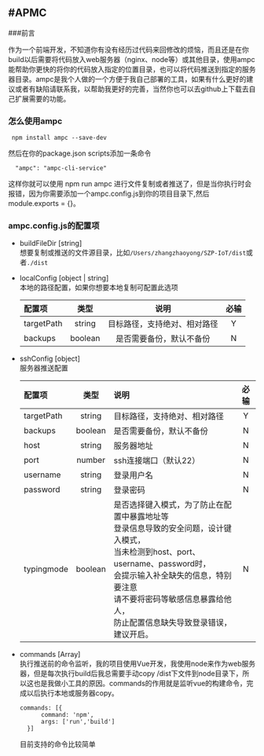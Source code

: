 #APMC
-
###前言  

  作为一个前端开发，不知道你有没有经历过代码来回修改的烦恼，而且还是在你build以后需要将代码放入web服务器（nginx、node等）或其他目录，使用ampc能帮助你更快的将你的代码放入指定的位置目录，也可以将代码推送到指定的服务器目录。ampc是我个人做的一个方便于我自己部署的工具，如果有什么更好的建议或者有缺陷请联系我，以帮助我更好的完善，当然你也可以去github上下载去自己扩展需要的功能。

 
### 怎么使用ampc

```
 npm install ampc --save-dev
```

然后在你的package.json scripts添加一条命令

```
  "ampc": "ampc-cli-service"
```

这样你就可以使用 npm run ampc 进行文件复制或者推送了，但是当你执行时会报错，因为你需要添加一个ampc.config.js到你的项目目录下,然后 module.exports = {}。

### ampc.config.js的配置项

* buildFileDir [string]   
  想要复制或推送的文件源目录，比如```/Users/zhangzhaoyong/SZP-IoT/dist```或者```./dist```
  
* localConfig [object | string]  
  本地的路径配置，如果你想要本地复制可配置此选项

    
    | 配置项 | 类型 | 说明 | 必输 |
	| :------| :------: | :------: | :------: |
	| targetPath | string | 目标路径，支持绝对、相对路径 | Y |
	| backups | boolean | 是否需要备份，默认不备份 | N |
	
* sshConfig [object]   
  服务器推送配置

	| 配置项 | 类型 | 说明 | 必输 |
	| :------| :------: | :------ |:------: |
	| targetPath | string | 目标路径，支持绝对、相对路径 | Y |
	| backups | boolean | 是否需要备份，默认不备份 | N |
	| host | string | 服务器地址 | N |
	| port | number | ssh连接端口（默认22） | N |
	| username | string | 登录用户名 | N |
	| password | string | 登录密码 | N |
	| typingmode | boolean | 是否选择键入模式，为了防止在配置中暴露地址等<br>登录信息导致的安全问题，设计键入模式，<br>当未检测到host、port、username、password时，<br>会提示输入补全缺失的信息，特别要注意<br>请不要将密码等敏感信息暴露给他人，<br>防止配置信息缺失导致登录错误，建议开启。 | N |
	
* commands  [Array]  
  执行推送前的命令监听，我的项目使用Vue开发，我使用node来作为web服务器，但是每次执行build后我总需要手动copy /dist下文件到node目录下，所以这也是我做小工具的原因。commands的作用就是监听vue的构建命令，完成以后执行本地或服务器copy。
     
  ```
  commands: [{
        command: 'npm',
        args: ['run','build']
    }]
  ```
  
  目前支持的命令比较简单
    
